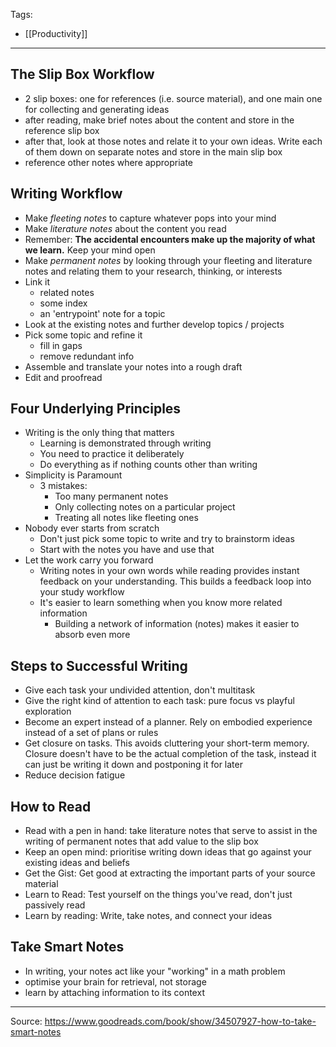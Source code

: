 Tags:
- [[Productivity]]
---
## The Slip Box Workflow
- 2 slip boxes: one for references (i.e. source material), and one main one for collecting and generating ideas
- after reading, make brief notes about the content and store in the reference slip box
- after that, look at those notes and relate it to your own ideas. Write each of them down on separate notes and store in the main slip box
- reference other notes where appropriate

## Writing Workflow
- Make _fleeting notes_ to capture whatever pops into your mind
- Make _literature notes_ about the content you read
- Remember: **The accidental encounters make up the majority of what we learn.** Keep your mind open
- Make _permanent notes_ by looking through your fleeting and literature notes and relating them to your research, thinking, or interests
- Link it
    - related notes
    - some index
    - an 'entrypoint' note for a topic
- Look at the existing notes and further develop topics / projects
- Pick some topic and refine it
    - fill in gaps
    - remove redundant info
- Assemble and translate your notes into a rough draft
- Edit and proofread

## Four Underlying Principles
- Writing is the only thing that matters
    - Learning is demonstrated through writing
    - You need to practice it deliberately
    - Do everything as if nothing counts other than writing
- Simplicity is Paramount
    - 3 mistakes:
        - Too many permanent notes
        - Only collecting notes on a particular project
        - Treating all notes like fleeting ones
- Nobody ever starts from scratch
    - Don't just pick some topic to write and try to brainstorm ideas
    - Start with the notes you have and use that
- Let the work carry you forward
    - Writing notes in your own words while reading provides instant feedback on your understanding. This builds a feedback loop into your study workflow
    - It's easier to learn something when you know more related information 
        - Building a network of information (notes) makes it easier to absorb even more 

## Steps to Successful Writing
- Give each task your undivided attention, don't multitask
- Give the right kind of attention to each task: pure focus vs playful exploration
- Become an expert instead of a planner. Rely on embodied experience instead of a set of plans or rules
- Get closure on tasks. This avoids cluttering your short-term memory. Closure doesn't have to be the actual completion of the task, instead it can just be writing it down and postponing it for later
- Reduce decision fatigue

## How to Read
- Read with a pen in hand: take literature notes that serve to assist in the writing of permanent notes that add value to the slip box
- Keep an open mind: prioritise writing down ideas that go against your existing ideas and beliefs
- Get the Gist: Get good at extracting the important parts of your source material
- Learn to Read: Test yourself on the things you've read, don't just passively read
- Learn by reading: Write, take notes, and connect your ideas

## Take Smart Notes
- In writing, your notes act like your "working" in a math problem
- optimise your brain for retrieval, not storage
- learn by attaching information to its context

---
Source: https://www.goodreads.com/book/show/34507927-how-to-take-smart-notes
